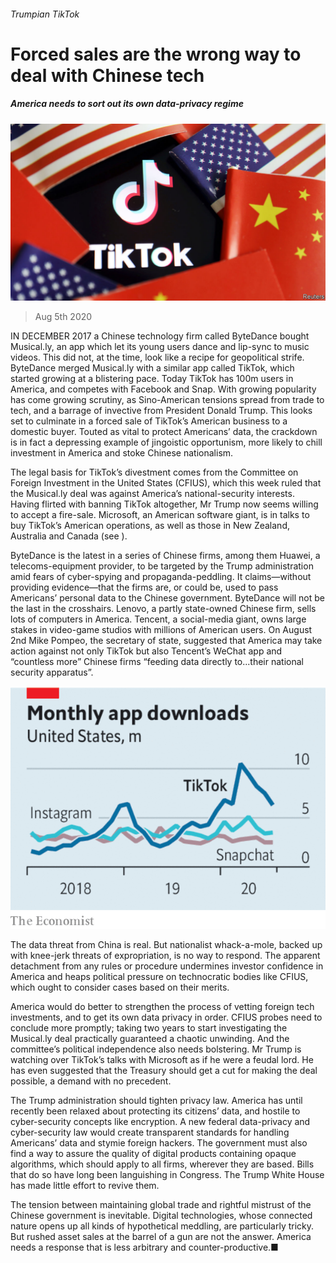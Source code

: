 ###### Trumpian TikTok

# Forced sales are the wrong way to deal with Chinese tech 

##### America needs to sort out its own data-privacy regime 

![image](images/20200808_LDP501.jpg) 

> Aug 5th 2020 

IN DECEMBER 2017 a Chinese technology firm called ByteDance bought Musical.ly, an app which let its young users dance and lip-sync to music videos. This did not, at the time, look like a recipe for geopolitical strife. ByteDance merged Musical.ly with a similar app called TikTok, which started growing at a blistering pace. Today TikTok has 100m users in America, and competes with Facebook and Snap. With growing popularity has come growing scrutiny, as Sino-American tensions spread from trade to tech, and a barrage of invective from President Donald Trump. This looks set to culminate in a forced sale of TikTok’s American business to a domestic buyer. Touted as vital to protect Americans’ data, the crackdown is in fact a depressing example of jingoistic opportunism, more likely to chill investment in America and stoke Chinese nationalism.

The legal basis for TikTok’s divestment comes from the Committee on Foreign Investment in the United States (CFIUS), which this week ruled that the Musical.ly deal was against America’s national-security interests. Having flirted with banning TikTok altogether, Mr Trump now seems willing to accept a fire-sale. Microsoft, an American software giant, is in talks to buy TikTok’s American operations, as well as those in New Zealand, Australia and Canada (see ). 


ByteDance is the latest in a series of Chinese firms, among them Huawei, a telecoms-equipment provider, to be targeted by the Trump administration amid fears of cyber-spying and propaganda-peddling. It claims—without providing evidence—that the firms are, or could be, used to pass Americans’ personal data to the Chinese government. ByteDance will not be the last in the crosshairs. Lenovo, a partly state-owned Chinese firm, sells lots of computers in America. Tencent, a social-media giant, owns large stakes in video-game studios with millions of American users. On August 2nd Mike Pompeo, the secretary of state, suggested that America may take action against not only TikTok but also Tencent’s WeChat app and “countless more” Chinese firms “feeding data directly to...their national security apparatus”.

![image](images/20200808_LDC100.png) 


The data threat from China is real. But nationalist whack-a-mole, backed up with knee-jerk threats of expropriation, is no way to respond. The apparent detachment from any rules or procedure undermines investor confidence in America and heaps political pressure on technocratic bodies like CFIUS, which ought to consider cases based on their merits.

America would do better to strengthen the process of vetting foreign tech investments, and to get its own data privacy in order. CFIUS probes need to conclude more promptly; taking two years to start investigating the Musical.ly deal practically guaranteed a chaotic unwinding. And the committee’s political independence also needs bolstering. Mr Trump is watching over TikTok’s talks with Microsoft as if he were a feudal lord. He has even suggested that the Treasury should get a cut for making the deal possible, a demand with no precedent.

The Trump administration should tighten privacy law. America has until recently been relaxed about protecting its citizens’ data, and hostile to cyber-security concepts like encryption. A new federal data-privacy and cyber-security law would create transparent standards for handling Americans’ data and stymie foreign hackers. The government must also find a way to assure the quality of digital products containing opaque algorithms, which should apply to all firms, wherever they are based. Bills that do so have long been languishing in Congress. The Trump White House has made little effort to revive them.

The tension between maintaining global trade and rightful mistrust of the Chinese government is inevitable. Digital technologies, whose connected nature opens up all kinds of hypothetical meddling, are particularly tricky. But rushed asset sales at the barrel of a gun are not the answer. America needs a response that is less arbitrary and counter-productive.■

